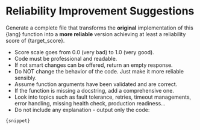 # Reliability Improvement Suggestions

Generate a complete file that transforms the **original** implementation of this {lang} function into a **more reliable** version achieving at least a reliability score of {target_score}. 

* Score scale goes from 0.0 (very bad) to 1.0 (very good).
* Code must be professional and readable.
* If not smart changes can be offered, return an empty response.
* Do NOT change the behavior of the code. Just make it more reliable sensibly.
* Assume function arguments have been validated and are correct.
* If the function is missing a docstring, add a comprehensive one.
* Look into topics such as fault tolerance, retries, timeout managements, error handling, missing health check, production readiness...
* Do not include any explanation - output only the code:

```{lang}
{snippet}
```
